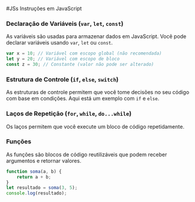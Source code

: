 #JSs
Instruções em JavaScript

### Declaração de Variáveis (`var`, `let`, `const`)
As variáveis são usadas para armazenar dados em JavaScript. Você pode declarar variáveis usando `var`, `let` ou `const`.

```js
var x = 10; // Variável com escopo global (não recomendada)
let y = 20; // Variável com escopo de bloco
const z = 30; // Constante (valor não pode ser alterado)
```

### Estrutura de Controle (`if`, `else`, `switch`)
As estruturas de controle permitem que você tome decisões no seu código com base em condições. Aqui está um exemplo com `if` e `else`.

### Laços de Repetição (`for`, `while`, `do...while`)
Os laços permitem que você execute um bloco de código repetidamente.

### Funções
As funções são blocos de código reutilizáveis que podem receber argumentos e retornar valores.

```js
function soma(a, b) {
	return a + b;
}
let resultado = soma(3, 5);
console.log(resultado);
```

